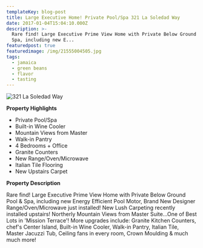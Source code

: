 ```yaml
---
templateKey: blog-post
title: Large Executive Home! Private Pool/Spa 321 La Soledad Way
date: 2017-01-04T15:04:10.000Z
description: >-
  Rare find! Large Executive Prime View Home with Private Below Ground Pool &
  Spa, including new E...
featuredpost: true
featuredimage: /img/21555004505.jpg
tags:
  - jamaica
  - green beans
  - flavor
  - tasting
---
```

![321 La Soledad Way](/img/21555004505.jpg "321 La Soledad Way")

**Property Highlights**

* Private Pool/Spa
* Built-in Wine Cooler
* Mountain Views from Master
* Walk-in Pantry
* 4 Bedrooms + Office
* Granite Counters
* New Range/Oven/Microwave
* Italian Tile Flooring
* New Upstairs Carpet

**Property Description**

Rare find! Large Executive Prime View Home with Private Below Ground Pool & Spa, including new Energy Efficient Pool Motor, Brand New Designer Range/Oven/Microwave just installed! New Lush Carpeting recently installed upstairs! Northerly Mountain Views from Master Suite...One of Best Lots in 'Mission Terrace'!  More upgrades include: Granite Kitchen Counters, chef's Center Island, Built-in Wine Cooler, Walk-in Pantry, Italian Tile, Master Jacuzzi Tub, Ceiling fans in every room, Crown Moulding & much much more!
